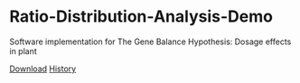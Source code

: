 # Ratio-Distribution-Analysis-Demo
Software implementation for The Gene Balance Hypothesis: Dosage effects in plant

<div class="BtnGroup">
  <a id="raw-url" class="btn btn-sm BtnGroup-item" href="/chrischen1/Ratio-Distribution-Analysis-Demo/raw/master/Ratio%20distribution%20plots%20and%20Scatter%20plots.pdf">Download</a>
  <a rel="nofollow" class="btn btn-sm BtnGroup-item" href="/chrischen1/Ratio-Distribution-Analysis-Demo/commits/master/Ratio%20distribution%20plots%20and%20Scatter%20plots.pdf">History</a>
</div>
